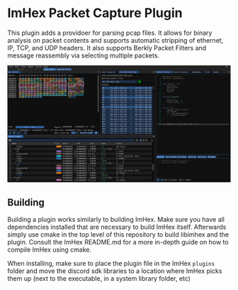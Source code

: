 # ImHex Packet Capture Plugin 

This plugin adds a providoer for parsing pcap files. It allows for binary analysis on packet contents and supports automatic stripping of ethernet, IP, TCP, and UDP headers. It also supports Berkly Packet Filters and message reassembly via selecting multiple packets.

![screenshot](Images/Screenshot.png)

## Building

Building a plugin works similarly to building ImHex. Make sure you have all dependencies installed that are necessary to build ImHex itself. Afterwards simply use cmake in the top level of this repository to build libimhex and the plugin. Consult the ImHex README.md for a more in-depth guide on how to compile ImHex using cmake.

When installing, make sure to place the plugin file in the ImHex `plugins` folder and move the discord sdk libraries to a location where ImHex picks them up (next to the executable, in a system library folder, etc)